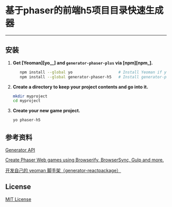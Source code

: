 # 基于phaser的前端h5项目目录快速生成器
---------------------------------
安装
----------------
1.  **Get [Yeoman][yo__] and `generator-phaser-plus` via [npm][npm_].**

	 ```sh
	    npm install --global yo                    # Install Yeoman if you don't have it yet.
	    npm install --global generator-phaser-h5   # Install generator-phaser-h5
	 ```

2.  **Create a directory to keep your project contents and go into it.**

    ```sh
    mkdir myproject
    cd myproject
    ```

3.  **Create your new game project.**

    ```sh
    yo phaser-h5
    ```

参考资料
----------------
[Generator API](http://yeoman.github.io/generator/)

[Create Phaser Web games using Browserify, BrowserSync, Gulp and more.](https://github.com/rblopes/generator-phaser-plus)

[开发自己的 yeoman 脚手架（generator-reactpackage）](https://juejin.im/entry/57c938510e3dd90063e3c725)

License
----------------
[MIT License](https://github.com/Sanchez3/generator-phaser-h5/blob/master/LICENSE)
